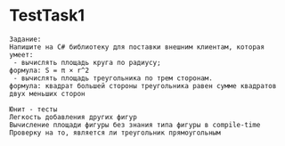 # TestTask1

    Задание:
    Напишите на C# библиотеку для поставки внешним клиентам, которая умеет:
     - вычислять площадь круга по радиусу;                                             формула: S = π × r^2
     - вычислять площадь треугольника по трем сторонам.                                формула: квадрат большей стороны треугольника равен сумме квадратов двух меньших сторон

    Юнит - тесты
    Легкость добавления других фигур
    Вычисление площади фигуры без знания типа фигуры в compile-time
    Проверку на то, является ли треугольник прямоугольным
